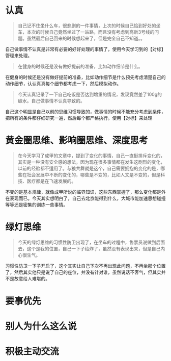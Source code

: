 # 认真
> 自己记不住坐什么车，很悲剧的一件事情，上次的时候自己恰到好处的坐车，本次的时候自己竟然坐过了一站路，而且没有考虑到高新3号线的问题。虽然最后自己回来的时候想起来了，但是完全自己不知道。。

自己做事情不认真是非常有必要的好好处理的事情了，使用今天学习到的【对标】管理来处理。

> 在健身的时候还是没有做好提前的准备，比如动作细节是什么。

在健身的时候还是没有做好提前的准备，比如动作细节是什么预先考虑清楚自己的动作细节，认认真真每个细节都考虑一下，然后模拟动作。

> 今天认真记录了一下自己吃饭是否达到增重的情况，发现竟然差了100g的碳水。自己做事情不认真导致的。

自己这个明显是自己以前的思维习惯导致的，做事情的时候不能充分考虑到条件，把所有的条件都仔细研究一遍，然后每个都严格执行。使用【对标】来处理

# 黄金圈思维、影响圈思维、深度思考
> 在今天学习了成甲的文章中，提到了变化的事情，自己一直挺排斥变化的，其实是一种没有安全感的想法，因为现在很多事情都在发生这剧烈的变化，以前的经验都不适用了。与狼共舞就是这个，自己需要拥抱的变化的是，哪些在社会发展中不断的变化的，哪些是不变的，比如人文是不变的，但是科技、医疗都是在飞速发展的。

不变的是基本规律，就像成甲所说的临界知识，这些东西掌握了，那么变化都是外在表现而已。今天其实想明白了，自己去北京能得到什么，大城市能加速思想碰撞等等还是密集的训练一些事情。
# 绿灯思维
> 今天的绿灯思维的习惯性防卫出现了，在坐车的过程中，售票员说做到后面去，这个是我的位置，自己一下子给炸了，虽然没有表现出来，但是自己内心很生气。

习惯性防卫一下子开启了，这个其实让自己下次不再出现此问题，不再坐那个位置了，然后其实他只是说了自己的座位，并没有针对谁，虽然说话不客气，但其实并不是故意给人难堪的。
# 要事优先
# 别人为什么这么说
# 积极主动交流